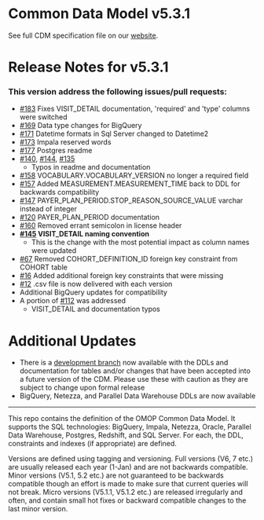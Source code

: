 Common Data Model v5.3.1
=================

See full CDM specification file on our [website](https://ohdsi.github.io/CommonDataModel/index.html).


Release Notes for v5.3.1
=============

### This version address the following issues/pull requests:

* [#183](https://github.com/OHDSI/CommonDataModel/pull/183) Fixes VISIT_DETAIL documentation, 'required' and 'type' columns were switched
* [#169](https://github.com/OHDSI/CommonDataModel/pull/183) Data type changes for BigQuery
* [#171](https://github.com/OHDSI/CommonDataModel/issues/171) Datetime formats in Sql Server changed to Datetime2
* [#173](https://github.com/OHDSI/CommonDataModel/issues/173) Impala reserved words
* [#177](https://github.com/OHDSI/CommonDataModel/pull/177) Postgres readme
* [#140](https://github.com/OHDSI/CommonDataModel/issues/140), [#144](https://github.com/OHDSI/CommonDataModel/issues/140), [#135](https://github.com/OHDSI/CommonDataModel/issues/140) 
  * Typos in readme and documentation
* [#158](https://github.com/OHDSI/CommonDataModel/pull/158) VOCABULARY.VOCABULARY_VERSION no longer a required field
* [#157](https://github.com/OHDSI/CommonDataModel/pull/157) Added MEASUREMENT.MEASUREMENT_TIME back to DDL for backwards compatibility
* [#147](https://github.com/OHDSI/CommonDataModel/issues/147) PAYER_PLAN_PERIOD.STOP_REASON_SOURCE_VALUE varchar instead of integer
* [#120](https://github.com/OHDSI/CommonDataModel/issues/120) PAYER_PLAN_PERIOD documentation
* [#160](https://github.com/OHDSI/CommonDataModel/issues/160) Removed errant semicolon in license header
* **[#145](https://github.com/OHDSI/CommonDataModel/issues/145) VISIT_DETAIL naming convention** 
  * This is the change with the most potential impact as column names were updated
* [#67](https://github.com/OHDSI/CommonDataModel/issues/67) Removed COHORT_DEFINITION_ID foreign key constraint from COHORT table
* [#16](https://github.com/OHDSI/CommonDataModel/issues/16) Added additional foreign key constraints that were missing
* [#12](https://github.com/OHDSI/CommonDataModel/issues/12) .csv file is now delivered with each version
* Additional BigQuery updates for compatibility
* A portion of [#112](https://github.com/OHDSI/CommonDataModel/issues/112) was addressed
  * VISIT_DETAIL and documentation typos

Additional Updates
==================

* There is a [development branch](https://github.com/OHDSI/CommonDataModel/tree/Dev) now available with the DDLs and documentation for tables and/or changes that have been accepted into a future version of the CDM. Please use these with caution as they are subject to change upon formal release
* BigQuery, Netezza, and Parallel Data Warehouse DDLs are now available


---------
  

This repo contains the definition of the OMOP Common Data Model. It supports the SQL technologies: BigQuery, Impala, Netezza, Oracle, Parallel Data Warehouse, Postgres, Redshift, and SQL Server. For each, the DDL, constraints and indexes (if appropriate) are defined. 


Versions are defined using tagging and versioning. Full versions (V6, 7 etc.) are usually released each year (1-Jan) and are not backwards compatible. Minor versions (V5.1, 5.2 etc.) are not guaranteed to be backwards compatible though an effort is made to make sure that current queries will not break. Micro versions (V5.1.1, V5.1.2 etc.) are released irregularly and often, and contain small hot fixes or backward compatible changes to the last minor version.
